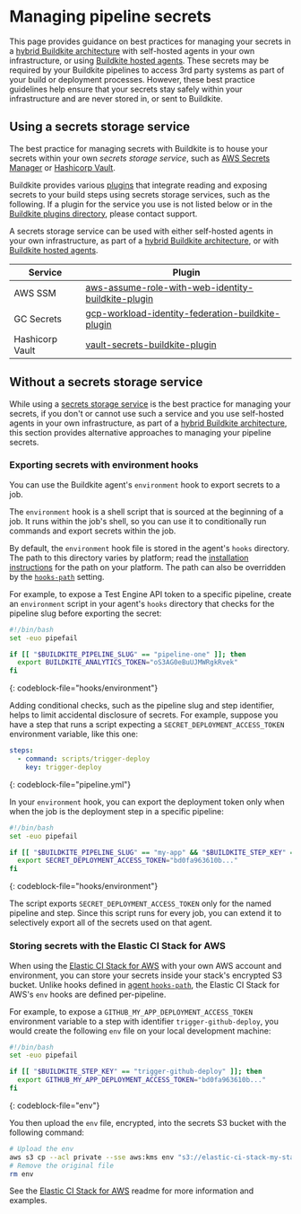 # Managing pipeline secrets

This page provides guidance on best practices for managing your secrets in a [hybrid Buildkite architecture](/docs/pipelines/getting-started#understand-the-architecture) with self-hosted agents in your own infrastructure, or using [Buildkite hosted agents](/docs/pipelines/hosted-agents). These secrets may be required by your Buildkite pipelines to access 3rd party systems as part of your build or deployment processes. However, these best practice guidelines help ensure that your secrets stay safely within your infrastructure and are never stored in, or sent to Buildkite.

## Using a secrets storage service

The best practice for managing secrets with Buildkite is to house your secrets within your own _secrets storage service_, such as [AWS Secrets Manager](https://aws.amazon.com/secrets-manager/) or [Hashicorp Vault](https://www.vaultproject.io).

Buildkite provides various [plugins](/docs/pipelines/integrations/plugins) that integrate reading and exposing secrets to your build steps using secrets storage services, such as the following. If a plugin for the service you use is not listed below or in the [Buildkite plugins directory](https://buildkite.com/resources/plugins), please contact support.

A secrets storage service can be used with either self-hosted agents in your own infrastructure, as part of a [hybrid Buildkite architecture](/docs/pipelines/getting-started#understand-the-architecture), or with [Buildkite hosted agents](/docs/pipelines/hosted-agents).

<table>
    <thead>
        <tr><th>Service</th><th>Plugin</th></tr>
    </thead>
    <tbody>
        <tr><td>AWS SSM</td><td><a href="https://github.com/buildkite-plugins/aws-assume-role-with-web-identity-buildkite-plugin">aws-assume-role-with-web-identity-buildkite-plugin</a></td></tr>
        <tr><td>GC Secrets</td><td><a href="https://github.com/buildkite-plugins/gcp-workload-identity-federation-buildkite-plugin">gcp-workload-identity-federation-buildkite-plugin</a></td></tr>
        <tr><td>Hashicorp Vault</td><td><a href="https://github.com/buildkite-plugins/vault-secrets-buildkite-plugin">vault-secrets-buildkite-plugin</a></td></tr>
    </tbody>
</table>

## Without a secrets storage service

While using a [secrets storage service](#using-a-secrets-storage-service) is the best practice for managing your secrets, if you don't or cannot use such a service and you use self-hosted agents in your own infrastructure, as part of a [hybrid Buildkite architecture](/docs/pipelines/getting-started#understand-the-architecture), this section provides alternative approaches to managing your pipeline secrets.

### Exporting secrets with environment hooks

You can use the Buildkite agent's `environment` hook to export secrets to a job.

The `environment` hook is a shell script that is sourced at the beginning of a job.
It runs within the job's shell, so you can use it to conditionally run commands and export secrets within the job.

By default, the `environment` hook file is stored in the agent's `hooks` directory.
The path to this directory varies by platform; read the [installation instructions](/docs/agent/v3/installation) for the path on your platform.
The path can also be overridden by the [`hooks-path`](/docs/agent/v3/hooks#hook-locations-agent-hooks) setting.

For example, to expose a Test Engine API token to a specific pipeline, create an `environment` script in your agent's `hooks` directory that checks for the pipeline slug before exporting the secret:

```bash
#!/bin/bash
set -euo pipefail

if [[ "$BUILDKITE_PIPELINE_SLUG" == "pipeline-one" ]]; then
  export BUILDKITE_ANALYTICS_TOKEN="oS3AG0eBuUJMWRgkRvek"
fi
```
{: codeblock-file="hooks/environment"}

Adding conditional checks, such as the pipeline slug and step identifier, helps to limit accidental disclosure of secrets.
For example, suppose you have a step that runs a script expecting a `SECRET_DEPLOYMENT_ACCESS_TOKEN` environment variable, like this one:

```yml
steps:
  - command: scripts/trigger-deploy
    key: trigger-deploy
```
{: codeblock-file="pipeline.yml"}

In your `environment` hook, you can export the deployment token only when when the job is the deployment step in a specific pipeline:

```bash
#!/bin/bash
set -euo pipefail

if [[ "$BUILDKITE_PIPELINE_SLUG" == "my-app" && "$BUILDKITE_STEP_KEY" == "trigger-deploy" ]]; then
  export SECRET_DEPLOYMENT_ACCESS_TOKEN="bd0fa963610b..."
fi
```
{: codeblock-file="hooks/environment"}

The script exports `SECRET_DEPLOYMENT_ACCESS_TOKEN` only for the named pipeline and step.
Since this script runs for every job, you can extend it to selectively export all of the secrets used on that agent.

### Storing secrets with the Elastic CI Stack for AWS

When using the [Elastic CI Stack for AWS](https://github.com/buildkite/elastic-ci-stack-for-aws) with your own AWS account and environment, you can store your secrets inside your stack's encrypted S3 bucket.
Unlike hooks defined in [agent `hooks-path`](/docs/agent/v3/hooks#hook-locations-agent-hooks),
the Elastic CI Stack for AWS's `env` hooks are defined per-pipeline.

For example, to expose a `GITHUB_MY_APP_DEPLOYMENT_ACCESS_TOKEN` environment
variable to a step with identifier `trigger-github-deploy`, you would create the
following `env` file on your local development machine:

```bash
#!/bin/bash
set -euo pipefail

if [[ "$BUILDKITE_STEP_KEY" == "trigger-github-deploy" ]]; then
  export GITHUB_MY_APP_DEPLOYMENT_ACCESS_TOKEN="bd0fa963610b..."
fi
```
{: codeblock-file="env"}

You then upload the `env` file, encrypted, into the secrets S3 bucket with the
following command:

```bash
# Upload the env
aws s3 cp --acl private --sse aws:kms env "s3://elastic-ci-stack-my-stack-secrets-bucket/env"
# Remove the original file
rm env
```

See the [Elastic CI Stack for AWS](https://github.com/buildkite/elastic-ci-stack-for-aws) readme for more information and examples.
